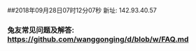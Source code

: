 ##2018年09月28日07时12分07秒 新址: 142.93.40.57
### 兔友常见问题及解答: https://github.com/wanggonging/d/blob/w/FAQ.md
